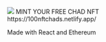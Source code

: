 <img src="https://user-images.githubusercontent.com/54123008/144336087-246561c9-6151-4579-b0b6-189d0700ccd0.png"> 
MINT YOUR FREE CHAD NFT <br>
https://100nftchads.netlify.app/

Made with React and Ethereum
